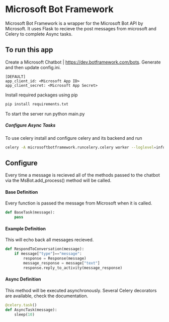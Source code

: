# Microsoft Bot Framework
Microsoft Bot Framework is a wrapper for the Microsoft Bot API by Microsoft. It uses Flask to recieve the post messages from microsoft and Celery to complete Async tasks.

## To run this app
Create a Microsoft Chatbot | https://dev.botframework.com/bots. Generate <Microsoft App ID> and <Microsoft App Secret> then update config.ini.
```
[DEFAULT]
app_client_id: <Microsoft App ID>
app_client_secret: <Microsoft App Secret>
```
Install required packages using pip
```sh
pip install requirements.txt
```
To start the server run python main.py
##### Configure Async Tasks
To use celery install and configure celery and its backend and run
```sh
celery -A microsoftbotframework.runcelery.celery worker --loglevel=info
```
    
## Configure
Every time a message is recieved all of the methods passed to the chatbot via the MsBot.add_process() method will be called.
#### Base Definition
Every function is passed the message from Microsoft when it is called.
```python
def BaseTask(message):
    pass
```
#### Example Definition
This will echo back all messages recieved.
```python
def RespondToConversation(message):
    if message["type"]=="message":
        response = Response(message)
        message_response = message["text"]
        response.reply_to_activity(message_response)
```
#### Async Definition
This method will be executed asynchronously. Several Celery decorators are available, check the documentation.
```python
@celery.task()
def AsyncTask(message):
    sleep(10)
```
